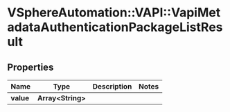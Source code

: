 # VSphereAutomation::VAPI::VapiMetadataAuthenticationPackageListResult

## Properties
Name | Type | Description | Notes
------------ | ------------- | ------------- | -------------
**value** | **Array&lt;String&gt;** |  | 


